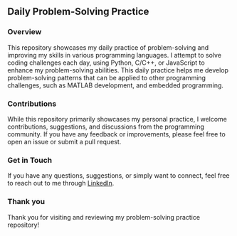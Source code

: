 ## Daily Problem-Solving Practice

### Overview

This repository showcases my daily practice of problem-solving and improving my skills in various programming languages. I attempt to solve coding challenges each day, using Python, C/C++, or JavaScript to enhance my problem-solving abilities. This daily practice helps me develop problem-solving patterns that can be applied to other programming challenges, such as MATLAB development, and embedded programming.

### Contributions

While this repository primarily showcases my personal practice, I welcome contributions, suggestions, and discussions from the programming community. If you have any feedback or improvements, please feel free to open an issue or submit a pull request.

### Get in Touch

If you have any questions, suggestions, or simply want to connect, feel free to reach out to me through [LinkedIn](https://linkedin.com/in/kevinmahabeer/).

### Thank you

Thank you for visiting and reviewing my problem-solving practice repository!
